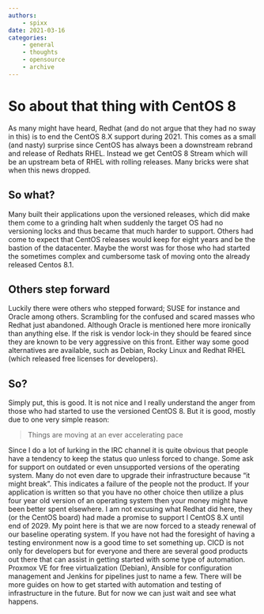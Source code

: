 ```yaml
---
authors:
    - spixx
date: 2021-03-16
categories:
    - general
    - thoughts
    - opensource
    - archive
---
```


# So about that thing with CentOS 8 #
As many might have heard, Redhat (and do not argue that they had no sway in 
this) is to end the CentOS 8.X support during 2021. This comes as a small (and 
nasty) surprise since CentOS has always been a downstream rebrand and release
of Redhats RHEL. Instead we get CentOS 8 Stream which will be an upstream beta
of RHEL with rolling releases. Many bricks were shat when this news dropped. 

<!-- more -->

## So what? ##
Many built their applications upon the versioned releases, which did make them 
come to a grinding halt when suddenly the target OS had no versioning locks 
and thus became that much harder to support. Others had come to expect that 
CentOS releases would keep for eight years and be the bastion of the 
datacenter. Maybe the worst was for those who had started the sometimes complex
and cumbersome task of moving onto the already released Centos 8.1. 

## Others step forward ##
Luckily there were others who stepped forward; SUSE for instance and Oracle 
among others. Scrambling for the confused and scared masses who Redhat just
abandoned. Although Oracle is mentioned here more ironically than anything 
else. If the risk is vendor lock-in they should be feared since they are known
to be very aggressive on this front. Either way some good alternatives are 
available, such as Debian, Rocky Linux and Redhat RHEL (which released free 
licenses for developers).

## So? ##
Simply put, this is good. It is not nice and I really understand the anger from
those who had started to use the versioned CentOS 8. But it is good, mostly due 
to one very simple reason:

> Things are moving at an ever accelerating pace

Since I do a lot of lurking in the IRC channel it is quite obvious that people 
have a tendency to keep the status quo unless forced to change. Some ask for 
support on outdated or even unsupported versions of the operating system. Many 
do not even dare to upgrade their infrastructure because “it might break”. This
indicates a failure of the people not the product. If your application is 
written so that you have no other choice then utilize a plus four year old 
version of an operating system then your money might have been better spent 
elsewhere. I am not excusing what Redhat did here, they (or the CentOS board)
had made a promise to support l CentOS 8.X until end of 2029. My point here is
that we are now forced to a steady renewal of our baseline operating system. If
you have not had the foresight of having a testing environment now is a good 
time to set something up. CICD is not only for developers but for everyone and 
there are several good products out there that can assist in getting started 
with some type of automation. Proxmox VE for free virtualization (Debian), 
Ansible for configuration management and Jenkins for pipelines just to name a
few. There will be more guides on how to get started with automation and 
testing of infrastructure in the future. But for now we can just wait and see 
what happens.
